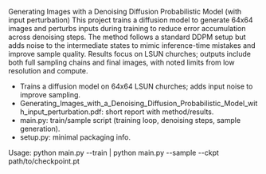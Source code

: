 Generating Images with a Denoising Diffusion Probabilistic Model (with input perturbation) This project trains a diffusion model to generate 64x64 images and perturbs inputs during training to reduce error accumulation across denoising steps. The method follows a standard DDPM setup but adds noise to the intermediate states to mimic inference-time mistakes and improve sample quality. Results focus on LSUN churches; outputs include both full sampling chains and final images, with noted limits from low resolution and compute.

- Trains a diffusion model on 64x64 LSUN churches; adds input noise to improve sampling.
- Generating_Images_with_a_Denoising_Diffusion_Probabilistic_Model_with_input_perturbation.pdf: short report with method/results.
- main.py: train/sample script (training loop, denoising steps, sample generation).
- setup.py: minimal packaging info.

Usage: python main.py --train | python main.py --sample --ckpt path/to/checkpoint.pt